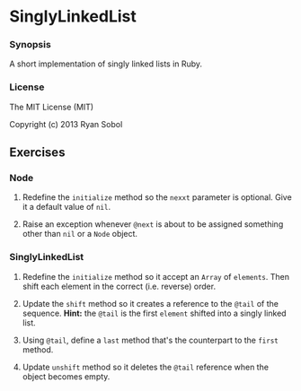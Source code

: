 SinglyLinkedList
================

### Synopsis

A short implementation of singly linked lists in Ruby.

### License

The MIT License (MIT)

Copyright (c) 2013 Ryan Sobol

## Exercises

### Node

1. Redefine the `initialize` method so the `nexxt` parameter is optional. Give it a default value of `nil`.

2. Raise an exception whenever `@next` is about to be assigned something other than `nil` or a `Node` object.

### SinglyLinkedList

1. Redefine the `initialize` method so it accept an `Array` of `elements`. Then shift each element in the correct (i.e. reverse) order.

2. Update the `shift` method so it creates a reference to the `@tail` of the sequence. **Hint:** the `@tail` is the first `element` shifted into a singly linked list.

3. Using `@tail`, define a `last` method that's the counterpart to the `first` method.

4. Update `unshift` method so it deletes the `@tail` reference when the object becomes empty.

